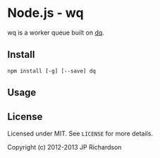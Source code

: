 Node.js - wq
============

wq is a worker queue built on [dq](https://github.com/jprichardson/node-dq).



Install
-------

    npm install [-g] [--save] dq



Usage
-----



License
--------

Licensed under MIT. See `LICENSE` for more details.

Copyright (c) 2012-2013 JP Richardson


